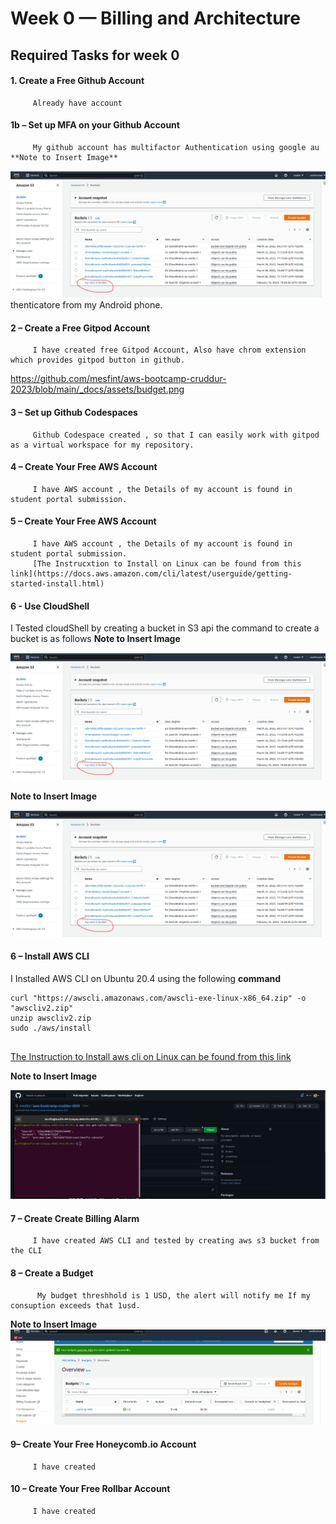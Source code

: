 # Week 0 — Billing and Architecture

   ##  Required Tasks for week 0
  
   #### 1. Create a Free Github Account
   
         Already have account
    
   ####  1b – Set up MFA on your Github Account
   
         My github account has multifactor Authentication using google au **Note to Insert Image**
    
   ![S3 bucket](https://github.com/mesfint/aws-bootcamp-cruddur-2023/blob/main/_docs/assets/create-s3-bucket-cli.png)thenticatore from my Android phone.
         
   ####  2 – Create a Free Gitpod Account
         I have created free Gitpod Account, Also have chrom extension which provides gitpod button in github.
  https://github.com/mesfint/aws-bootcamp-cruddur-2023/blob/main/_docs/assets/budget.png
   ####  3 – Set up Github Codespaces
         Github Codespace created , so that I can easily work with gitpod as a virtual workspace for my repository. 
   ####  4 – Create Your Free AWS Account
         I have AWS account , the Details of my account is found in student portal submission.
   ####  5 – Create Your Free AWS Account
         I have AWS account , the Details of my account is found in student portal submission.
         [The Instrucxtion to Install on Linux can be found from this link](https://docs.aws.amazon.com/cli/latest/userguide/getting-started-install.html)
   ####  6 - Use CloudShell
   I Tested cloudShell by  creating a bucket in S3 api the command to create a bucket is as follows
    **Note to Insert Image**
    
   ![S3 bucket](https://github.com/mesfint/aws-bootcamp-cruddur-2023/blob/main/_docs/assets/create-s3-bucket-cli.png)
   
   **Note to Insert Image**
    
   ![S3 bucket](https://github.com/mesfint/aws-bootcamp-cruddur-2023/blob/main/_docs/assets/create-s3-bucket-cli.png)
   ####  6 – Install AWS CLI
   
   I Installed AWS CLI on Ubuntu 20.4 using  the following **command**
   
        
   ```
   curl "https://awscli.amazonaws.com/awscli-exe-linux-x86_64.zip" -o "awscliv2.zip"
   unzip awscliv2.zip
   sudo ./aws/install 
        
   ```
   [The Instruction to Install aws cli on Linux can be found from this link](https://docs.aws.amazon.com/cli/latest/userguide/getting-started-install.html)
   
   **Note to Insert Image**
   
   ![AWS CLI in Practice](https://github.com/mesfint/aws-bootcamp-cruddur-2023/blob/main/_docs/assets/aws-cli.png)
   
   
   ####  7 – Create Create Billing Alarm
         I have created AWS CLI and tested by creating aws s3 bucket from the CLI
         
   ####  8 – Create a Budget
          My budget threshhold is 1 USD, the alert will notify me If my consuption exceeds that 1usd.
   
   **Note to Insert Image**   
   ![Proof of Budget alert](https://github.com/mesfint/aws-bootcamp-cruddur-2023/blob/main/_docs/assets/budget.png)
         
  
   
   ####  9– Create Your Free Honeycomb.io Account
         I have created
   ####  10 – Create Your Free Rollbar Account
         I have created
